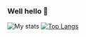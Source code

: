 ### Well hello 👋


![My stats](https://github-readme-stats.vercel.app/api?username=papsavas&count_private=true&theme=tokyonight&show_icons=true&show_owner=true&include_all_commits=true)
[![Top Langs](https://github-readme-stats.vercel.app/api/top-langs/?username=papsavas&&count_private=true&layout=compact&theme=tokyonight)](https://github.com/papsavas/github-readme-stats)
<!--
**papsavas/papsavas** is a ✨ _special_ ✨ repository because its `README.md` (this file) appears on your GitHub profile.

Here are some ideas to get you started:

- 🔭 I’m currently working on ...
- 🌱 I’m currently learning ...
- 👯 I’m looking to collaborate on ...
- 🤔 I’m looking for help with ...
- 💬 Ask me about ...
- 📫 How to reach me: ...
- 😄 Pronouns: ...
- ⚡ Fun fact: ...
-->
